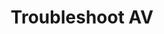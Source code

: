 ---sort_key: 30layout: "sku"id: troubleshoot-av-living-roomtitle: "Troubleshoot AV"heading: "Troubleshoot AV"sub-title: "For up to 30 minutes, we’ll help you with your audio visual gear."category: "Home Entertainment"category_description: "Services for TVs and Home Theatre devices."features: - feature: "Features," - feature: "For up to 30 minutes, we’ll help you troubleshoot your audio-visual gear" - feature: "Choice of Setup or Education" - feature: "Cables are neatly arranged" - feature: "Clean up and remove packaging"price: "99"unit: "living room"australia_only: "Yes"---